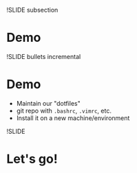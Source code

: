 !SLIDE subsection
# Demo

!SLIDE  bullets incremental
# Demo
* Maintain our "dotfiles"
* git repo with `.bashrc`, `.vimrc`, etc.
* Install it on a new machine/environment

!SLIDE 
# Let's go!

